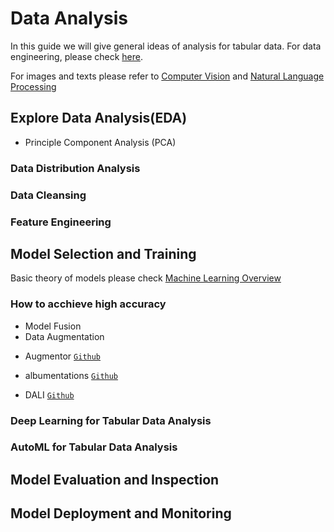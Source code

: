 # Data Analysis

In this guide we will give general ideas of analysis for tabular data. For data engineering, please check [here](Data_Engineering.md).

For images and texts please refer to [Computer Vision](Computer_Vision.md) and [Natural Language Processing](Natural_Language_Processing.md)



## Explore Data Analysis(EDA)

* Principle Component Analysis (PCA)

### Data Distribution Analysis

### Data Cleansing

### Feature Engineering






## Model Selection and Training

Basic theory of models please check [Machine Learning Overview](Machine_Learning_Overview.md)

### How to acchieve high accuracy

* Model Fusion
* Data Augmentation

- Augmentor [`Github`](https://github.com/mdbloice/Augmentor?utm_source=mybridge&utm_medium=blog&utm_campaign=read_more)

- albumentations [`Github`](https://github.com/albumentations-team/albumentations)

- DALI [`Github`](https://github.com/NVIDIA/DALI)

### Deep Learning for Tabular Data Analysis

### AutoML for Tabular Data Analysis

## Model Evaluation and Inspection


## Model Deployment and Monitoring


